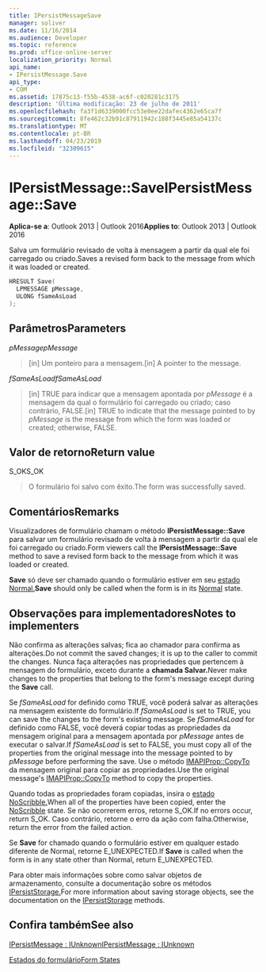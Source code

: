 ```yaml
---
title: IPersistMessageSave
manager: soliver
ms.date: 11/16/2014
ms.audience: Developer
ms.topic: reference
ms.prod: office-online-server
localization_priority: Normal
api_name:
- IPersistMessage.Save
api_type:
- COM
ms.assetid: 17875c13-f55b-4538-ac6f-c020281c3175
description: 'Última modificação: 23 de julho de 2011'
ms.openlocfilehash: fa3f1d6339000fcc53e0ee22dafec4362e65ca7f
ms.sourcegitcommit: 8fe462c32b91c87911942c188f3445e85a54137c
ms.translationtype: MT
ms.contentlocale: pt-BR
ms.lasthandoff: 04/23/2019
ms.locfileid: "32309615"
---
```

# <a name="ipersistmessagesave"></a><span data-ttu-id="6792d-103">IPersistMessage::Save</span><span class="sxs-lookup"><span data-stu-id="6792d-103">IPersistMessage::Save</span></span>

  
  
<span data-ttu-id="6792d-104">**Aplica-se a**: Outlook 2013 | Outlook 2016</span><span class="sxs-lookup"><span data-stu-id="6792d-104">**Applies to**: Outlook 2013 | Outlook 2016</span></span> 
  
<span data-ttu-id="6792d-105">Salva um formulário revisado de volta à mensagem a partir da qual ele foi carregado ou criado.</span><span class="sxs-lookup"><span data-stu-id="6792d-105">Saves a revised form back to the message from which it was loaded or created.</span></span>
  
```cpp
HRESULT Save(
  LPMESSAGE pMessage,
  ULONG fSameAsLoad
);
```

## <a name="parameters"></a><span data-ttu-id="6792d-106">Parâmetros</span><span class="sxs-lookup"><span data-stu-id="6792d-106">Parameters</span></span>

 <span data-ttu-id="6792d-107">_pMessage_</span><span class="sxs-lookup"><span data-stu-id="6792d-107">_pMessage_</span></span>
  
> <span data-ttu-id="6792d-108">[in] Um ponteiro para a mensagem.</span><span class="sxs-lookup"><span data-stu-id="6792d-108">[in] A pointer to the message.</span></span>
    
 <span data-ttu-id="6792d-109">_fSameAsLoad_</span><span class="sxs-lookup"><span data-stu-id="6792d-109">_fSameAsLoad_</span></span>
  
> <span data-ttu-id="6792d-110">[in] TRUE para indicar que a mensagem apontada por  _pMessage_ é a mensagem da qual o formulário foi carregado ou criado; caso contrário, FALSE.</span><span class="sxs-lookup"><span data-stu-id="6792d-110">[in] TRUE to indicate that the message pointed to by  _pMessage_ is the message from which the form was loaded or created; otherwise, FALSE.</span></span> 
    
## <a name="return-value"></a><span data-ttu-id="6792d-111">Valor de retorno</span><span class="sxs-lookup"><span data-stu-id="6792d-111">Return value</span></span>

<span data-ttu-id="6792d-112">S_OK</span><span class="sxs-lookup"><span data-stu-id="6792d-112">S_OK</span></span> 
  
> <span data-ttu-id="6792d-113">O formulário foi salvo com êxito.</span><span class="sxs-lookup"><span data-stu-id="6792d-113">The form was successfully saved.</span></span>
    
## <a name="remarks"></a><span data-ttu-id="6792d-114">Comentários</span><span class="sxs-lookup"><span data-stu-id="6792d-114">Remarks</span></span>

<span data-ttu-id="6792d-115">Visualizadores de formulário chamam o método **IPersistMessage::Save** para salvar um formulário revisado de volta à mensagem a partir da qual ele foi carregado ou criado.</span><span class="sxs-lookup"><span data-stu-id="6792d-115">Form viewers call the **IPersistMessage::Save** method to save a revised form back to the message from which it was loaded or created.</span></span> 
  
 <span data-ttu-id="6792d-116">**Save** só deve ser chamado quando o formulário estiver em seu [estado Normal.](normal-state.md)</span><span class="sxs-lookup"><span data-stu-id="6792d-116">**Save** should only be called when the form is in its [Normal](normal-state.md) state.</span></span> 
  
## <a name="notes-to-implementers"></a><span data-ttu-id="6792d-117">Observações para implementadores</span><span class="sxs-lookup"><span data-stu-id="6792d-117">Notes to implementers</span></span>

<span data-ttu-id="6792d-118">Não confirma as alterações salvas; fica ao chamador para confirma as alterações.</span><span class="sxs-lookup"><span data-stu-id="6792d-118">Do not commit the saved changes; it is up to the caller to commit the changes.</span></span> <span data-ttu-id="6792d-119">Nunca faça alterações nas propriedades que pertencem à mensagem do formulário, exceto durante a **chamada Salvar.**</span><span class="sxs-lookup"><span data-stu-id="6792d-119">Never make changes to the properties that belong to the form's message except during the **Save** call.</span></span> 
  
<span data-ttu-id="6792d-120">Se  _fSameAsLoad_ for definido como TRUE, você poderá salvar as alterações na mensagem existente do formulário.</span><span class="sxs-lookup"><span data-stu-id="6792d-120">If  _fSameAsLoad_ is set to TRUE, you can save the changes to the form's existing message.</span></span> <span data-ttu-id="6792d-121">Se  _fSameAsLoad_ for definido como FALSE, você deverá copiar todas as propriedades da mensagem original para a mensagem apontada por  _pMessage_ antes de executar o salvar.</span><span class="sxs-lookup"><span data-stu-id="6792d-121">If  _fSameAsLoad_ is set to FALSE, you must copy all of the properties from the original message into the message pointed to by  _pMessage_ before performing the save.</span></span> <span data-ttu-id="6792d-122">Use o método [IMAPIProp::CopyTo](imapiprop-copyto.md) da mensagem original para copiar as propriedades.</span><span class="sxs-lookup"><span data-stu-id="6792d-122">Use the original message's [IMAPIProp::CopyTo](imapiprop-copyto.md) method to copy the properties.</span></span> 
  
<span data-ttu-id="6792d-123">Quando todas as propriedades foram copiadas, insira o [estado NoScribble.](noscribble-state.md)</span><span class="sxs-lookup"><span data-stu-id="6792d-123">When all of the properties have been copied, enter the [NoScribble](noscribble-state.md) state.</span></span> <span data-ttu-id="6792d-124">Se não ocorrerem erros, retorne S_OK.</span><span class="sxs-lookup"><span data-stu-id="6792d-124">If no errors occur, return S_OK.</span></span> <span data-ttu-id="6792d-125">Caso contrário, retorne o erro da ação com falha.</span><span class="sxs-lookup"><span data-stu-id="6792d-125">Otherwise, return the error from the failed action.</span></span> 
  
<span data-ttu-id="6792d-126">Se **Save** for chamado quando o formulário estiver em qualquer estado diferente de Normal, retorne E_UNEXPECTED.</span><span class="sxs-lookup"><span data-stu-id="6792d-126">If **Save** is called when the form is in any state other than Normal, return E_UNEXPECTED.</span></span> 
  
<span data-ttu-id="6792d-127">Para obter mais informações sobre como salvar objetos de armazenamento, consulte a documentação sobre os métodos [IPersistStorage.](https://msdn.microsoft.com/library/1c1a20fc-c101-4cbc-a7a6-30613aa387d7%28Office.15%29.aspx)</span><span class="sxs-lookup"><span data-stu-id="6792d-127">For more information about saving storage objects, see the documentation on the [IPersistStorage](https://msdn.microsoft.com/library/1c1a20fc-c101-4cbc-a7a6-30613aa387d7%28Office.15%29.aspx) methods.</span></span> 
  
## <a name="see-also"></a><span data-ttu-id="6792d-128">Confira também</span><span class="sxs-lookup"><span data-stu-id="6792d-128">See also</span></span>



[<span data-ttu-id="6792d-129">IPersistMessage : IUnknown</span><span class="sxs-lookup"><span data-stu-id="6792d-129">IPersistMessage : IUnknown</span></span>](ipersistmessageiunknown.md)


[<span data-ttu-id="6792d-130">Estados do formulário</span><span class="sxs-lookup"><span data-stu-id="6792d-130">Form States</span></span>](form-states.md)

